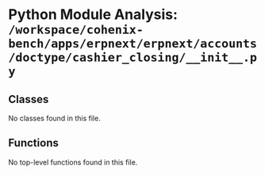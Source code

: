 # Python Module Analysis: `/workspace/cohenix-bench/apps/erpnext/erpnext/accounts/doctype/cashier_closing/__init__.py`

## Classes

No classes found in this file.


## Functions

No top-level functions found in this file.
